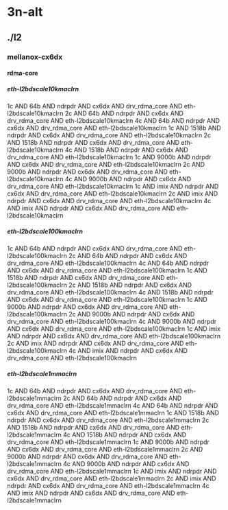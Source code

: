# 3n-alt
## ./l2
### mellanox-cx6dx
#### rdma-core
##### eth-l2bdscale10kmaclrn
1c AND 64b AND ndrpdr AND cx6dx AND drv_rdma_core AND eth-l2bdscale10kmaclrn
2c AND 64b AND ndrpdr AND cx6dx AND drv_rdma_core AND eth-l2bdscale10kmaclrn
4c AND 64b AND ndrpdr AND cx6dx AND drv_rdma_core AND eth-l2bdscale10kmaclrn
1c AND 1518b AND ndrpdr AND cx6dx AND drv_rdma_core AND eth-l2bdscale10kmaclrn
2c AND 1518b AND ndrpdr AND cx6dx AND drv_rdma_core AND eth-l2bdscale10kmaclrn
4c AND 1518b AND ndrpdr AND cx6dx AND drv_rdma_core AND eth-l2bdscale10kmaclrn
1c AND 9000b AND ndrpdr AND cx6dx AND drv_rdma_core AND eth-l2bdscale10kmaclrn
2c AND 9000b AND ndrpdr AND cx6dx AND drv_rdma_core AND eth-l2bdscale10kmaclrn
4c AND 9000b AND ndrpdr AND cx6dx AND drv_rdma_core AND eth-l2bdscale10kmaclrn
1c AND imix AND ndrpdr AND cx6dx AND drv_rdma_core AND eth-l2bdscale10kmaclrn
2c AND imix AND ndrpdr AND cx6dx AND drv_rdma_core AND eth-l2bdscale10kmaclrn
4c AND imix AND ndrpdr AND cx6dx AND drv_rdma_core AND eth-l2bdscale10kmaclrn
##### eth-l2bdscale100kmaclrn
1c AND 64b AND ndrpdr AND cx6dx AND drv_rdma_core AND eth-l2bdscale100kmaclrn
2c AND 64b AND ndrpdr AND cx6dx AND drv_rdma_core AND eth-l2bdscale100kmaclrn
4c AND 64b AND ndrpdr AND cx6dx AND drv_rdma_core AND eth-l2bdscale100kmaclrn
1c AND 1518b AND ndrpdr AND cx6dx AND drv_rdma_core AND eth-l2bdscale100kmaclrn
2c AND 1518b AND ndrpdr AND cx6dx AND drv_rdma_core AND eth-l2bdscale100kmaclrn
4c AND 1518b AND ndrpdr AND cx6dx AND drv_rdma_core AND eth-l2bdscale100kmaclrn
1c AND 9000b AND ndrpdr AND cx6dx AND drv_rdma_core AND eth-l2bdscale100kmaclrn
2c AND 9000b AND ndrpdr AND cx6dx AND drv_rdma_core AND eth-l2bdscale100kmaclrn
4c AND 9000b AND ndrpdr AND cx6dx AND drv_rdma_core AND eth-l2bdscale100kmaclrn
1c AND imix AND ndrpdr AND cx6dx AND drv_rdma_core AND eth-l2bdscale100kmaclrn
2c AND imix AND ndrpdr AND cx6dx AND drv_rdma_core AND eth-l2bdscale100kmaclrn
4c AND imix AND ndrpdr AND cx6dx AND drv_rdma_core AND eth-l2bdscale100kmaclrn
##### eth-l2bdscale1mmaclrn
1c AND 64b AND ndrpdr AND cx6dx AND drv_rdma_core AND eth-l2bdscale1mmaclrn
2c AND 64b AND ndrpdr AND cx6dx AND drv_rdma_core AND eth-l2bdscale1mmaclrn
4c AND 64b AND ndrpdr AND cx6dx AND drv_rdma_core AND eth-l2bdscale1mmaclrn
1c AND 1518b AND ndrpdr AND cx6dx AND drv_rdma_core AND eth-l2bdscale1mmaclrn
2c AND 1518b AND ndrpdr AND cx6dx AND drv_rdma_core AND eth-l2bdscale1mmaclrn
4c AND 1518b AND ndrpdr AND cx6dx AND drv_rdma_core AND eth-l2bdscale1mmaclrn
1c AND 9000b AND ndrpdr AND cx6dx AND drv_rdma_core AND eth-l2bdscale1mmaclrn
2c AND 9000b AND ndrpdr AND cx6dx AND drv_rdma_core AND eth-l2bdscale1mmaclrn
4c AND 9000b AND ndrpdr AND cx6dx AND drv_rdma_core AND eth-l2bdscale1mmaclrn
1c AND imix AND ndrpdr AND cx6dx AND drv_rdma_core AND eth-l2bdscale1mmaclrn
2c AND imix AND ndrpdr AND cx6dx AND drv_rdma_core AND eth-l2bdscale1mmaclrn
4c AND imix AND ndrpdr AND cx6dx AND drv_rdma_core AND eth-l2bdscale1mmaclrn